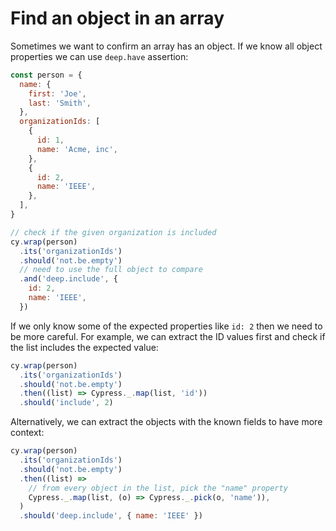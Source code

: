 # Find an object in an array

Sometimes we want to confirm an array has an object. If we know all object properties we can use `deep.have` assertion:

<!-- fiddle Find an object with the given property -->

```js
const person = {
  name: {
    first: 'Joe',
    last: 'Smith',
  },
  organizationIds: [
    {
      id: 1,
      name: 'Acme, inc',
    },
    {
      id: 2,
      name: 'IEEE',
    },
  ],
}

// check if the given organization is included
cy.wrap(person)
  .its('organizationIds')
  .should('not.be.empty')
  // need to use the full object to compare
  .and('deep.include', {
    id: 2,
    name: 'IEEE',
  })
```

If we only know some of the expected properties like `id: 2` then we need to be more careful. For example, we can extract the ID values first and check if the list includes the expected value:

```js
cy.wrap(person)
  .its('organizationIds')
  .should('not.be.empty')
  .then((list) => Cypress._.map(list, 'id'))
  .should('include', 2)
```

Alternatively, we can extract the objects with the known fields to have more context:

```js
cy.wrap(person)
  .its('organizationIds')
  .should('not.be.empty')
  .then((list) =>
    // from every object in the list, pick the "name" property
    Cypress._.map(list, (o) => Cypress._.pick(o, 'name')),
  )
  .should('deep.include', { name: 'IEEE' })
```

<!-- fiddle-end -->
